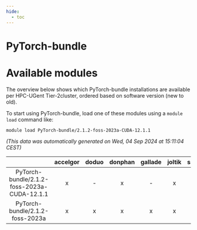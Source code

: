 ```yaml
---
hide:
  - toc
---
```


PyTorch-bundle
==============

# Available modules


The overview below shows which PyTorch-bundle installations are available per HPC-UGent Tier-2cluster, ordered based on software version (new to old).

To start using PyTorch-bundle, load one of these modules using a `module load` command like:

```shell
module load PyTorch-bundle/2.1.2-foss-2023a-CUDA-12.1.1
```

*(This data was automatically generated on Wed, 04 Sep 2024 at 15:11:04 CEST)*  

| |accelgor|doduo|donphan|gallade|joltik|shinx|skitty|
| :---: | :---: | :---: | :---: | :---: | :---: | :---: | :---: |
|PyTorch-bundle/2.1.2-foss-2023a-CUDA-12.1.1|x|-|x|-|x|-|-|
|PyTorch-bundle/2.1.2-foss-2023a|x|x|x|x|x|x|x|
